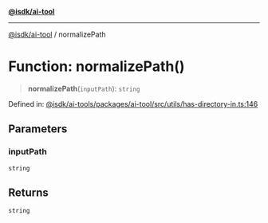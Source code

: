 [**@isdk/ai-tool**](../README.md)

***

[@isdk/ai-tool](../globals.md) / normalizePath

# Function: normalizePath()

> **normalizePath**(`inputPath`): `string`

Defined in: [@isdk/ai-tools/packages/ai-tool/src/utils/has-directory-in.ts:146](https://github.com/isdk/ai-tool.js/blob/4ebf370aaec9c78535cb40ffc19656d7bddcb145/src/utils/has-directory-in.ts#L146)

## Parameters

### inputPath

`string`

## Returns

`string`
